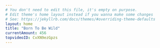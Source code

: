```yaml
---
# You don't need to edit this file, it's empty on purpose.
# Edit theme's home layout instead if you wanna make some changes
# See: https://jekyllrb.com/docs/themes/#overriding-theme-defaults
layout: home
title: "Born To Be Wild"
currentAmount: 456
topvideoID: CvXN9ezGpzs
---
```

